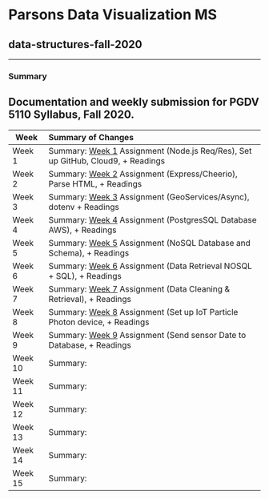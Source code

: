 # Parsons Data Visualization MS 
## data-structures-fall-2020
---
### Summary

Documentation and weekly submission for PGDV 5110 Syllabus, Fall 2020.
---

| Week          | Summary of Changes|   
| ------------- |:----------------- | 
| Week 1        | Summary: [Week 1](https://github.com/leeallennyc/data-structures-fall-2020/tree/master/week1) Assignment (Node.js Req/Res), Set up GitHub, Cloud9, + Readings| 
| Week 2        | Summary: [Week 2](https://github.com/leeallennyc/data-structures-fall-2020/tree/master/week2) Assignment (Express/Cheerio), Parse HTML, + Readings|   
| Week 3        | Summary: [Week 3](https://github.com/leeallennyc/data-structures-fall-2020/tree/master/week3) Assignment (GeoServices/Async), dotenv + Readings|  
| Week 4        | Summary: [Week 4](https://github.com/leeallennyc/data-structures-fall-2020/tree/master/week4) Assignment (PostgresSQL Database AWS), + Readings|
| Week 5        | Summary: [Week 5](https://github.com/leeallennyc/data-structures-fall-2020/tree/master/week5) Assignment (NoSQL Database and Schema), + Readings|   
| Week 6        | Summary: [Week 6](https://github.com/leeallennyc/data-structures-fall-2020/tree/master/week6) Assignment (Data Retrieval NOSQL + SQL), + Readings|          
| Week 7        | Summary: [Week 7](https://github.com/leeallennyc/data-structures-fall-2020/tree/master/week7) Assignment (Data Cleaning & Retrieval), + Readings| 
| Week 8        | Summary: [Week 8](https://github.com/leeallennyc/data-structures-fall-2020/tree/master/week8) Assignment (Set up IoT Particle Photon device, + Readings|       
| Week 9        | Summary: [Week 9](https://github.com/leeallennyc/data-structures-fall-2020/tree/master/week9) Assignment (Send sensor Date to Database, + Readings|      
| Week 10       | Summary:          |  
| Week 11       | Summary:          | 
| Week 12       | Summary:          |   
| Week 13       | Summary:          |      
| Week 14       | Summary:          |
| Week 15       | Summary:          |


